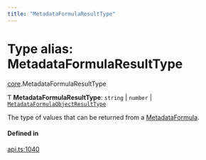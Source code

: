 ```yaml
---
title: "MetadataFormulaResultType"
---
```

# Type alias: MetadataFormulaResultType

[core](../modules/core.md).MetadataFormulaResultType

Ƭ **MetadataFormulaResultType**: `string` \| `number` \| [`MetadataFormulaObjectResultType`](../interfaces/core.MetadataFormulaObjectResultType.md)

The type of values that can be returned from a [MetadataFormula](core.MetadataFormula.md).

#### Defined in

[api.ts:1040](https://github.com/coda/packs-sdk/blob/main/api.ts#L1040)
